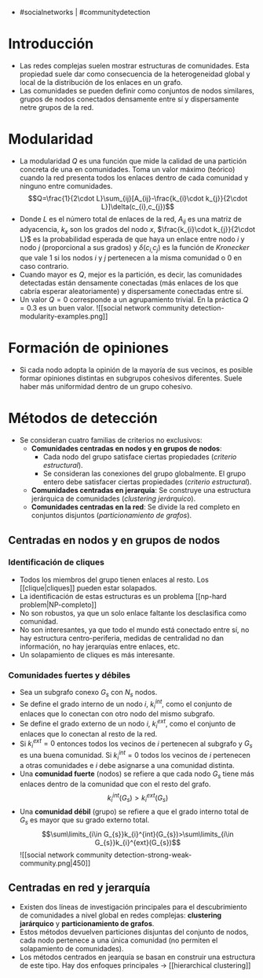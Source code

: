 - #socialnetworks | #communitydetection

# Introducción
- Las redes complejas suelen mostrar estructuras de comunidades. Esta propiedad suele dar como consecuencia de la heterogeneidad global y local de la distribución de los enlaces en un grafo.
- Las comunidades se pueden definir como conjuntos de nodos similares, grupos de nodos conectados densamente entre sí y dispersamente netre grupos de la red.

# Modularidad
- La modularidad $Q$ es una función que mide la calidad de una partición concreta de una en comunidades. Toma un valor máximo (teórico) cuando la red presenta todos los enlaces dentro de cada comunidad y ninguno entre comunidades.
$$Q=\frac{1}{2\cdot L}\sum_{ij}[A_{ij}-\frac{k_{i}\cdot k_{j}}{2\cdot L}]\delta(c_{i},c_{j})$$
- Donde $L$ es el número total de enlaces de la red, $A_{ij}$ es una matriz de adyacencia, $k_{x}$ son los grados del nodo $x$, $\frac{k_{i}\cdot k_{j}}{2\cdot L}$ es la probabilidad esperada de que haya un enlace entre nodo $i$ y nodo $j$ (proporcional a sus grados) y $\delta(c_{i,}c_{j})$ es la función de *Kronecker* que vale $1$ si los nodos $i$ y $j$ pertenecen a la misma comunidad o $0$ en caso contrario.
- Cuando mayor es $Q$, mejor es la partición, es decir, las comunidades detectadas están densamente conectadas (más enlaces de los que cabría esperar aleatoriamente) y dispersamente conectadas entre sí. 
- Un valor $Q=0$ corresponde a un agrupamiento trivial. En la práctica $Q=0.3$ es un buen valor.
![[social network community detection-modularity-examples.png]]

# Formación de opiniones
- Si cada nodo adopta la opinión de la mayoría de sus vecinos, es posible formar opiniones distintas en subgrupos cohesivos diferentes. Suele haber más uniformidad dentro de un grupo cohesivo.

# Métodos de detección
- Se consideran cuatro familias de criterios no exclusivos:
	- **Comunidades centradas en nodos y en grupos de nodos**:
		- Cada nodo del grupo satisface ciertas propiedades (*criterio estructural*).
		- Se consideran las conexiones del grupo globalmente. El grupo entero debe satisfacer ciertas propiedades (*criterio estructural*).
	- **Comunidades centradas en jerarquía**: Se construye una estructura jerárquica de comunidades (*clustering jerárquico*).
	- **Comunidades centradas en la red**: Se divide la red completo en conjuntos disjuntos (*particionamiento de grafos*).
## Centradas en nodos y en grupos de nodos
### Identificación de cliques
- Todos los miembros del grupo tienen enlaces al resto. Los [[clique|cliques]] pueden estar solapados.
- La identificación de estas estructuras es un problema [[np-hard problem|NP-completo]]
- No son robustos, ya que un solo enlace faltante los desclasifica como comunidad.
- No son interesantes, ya que todo el mundo está conectado entre sí, no hay estructura centro-periferia, medidas de centralidad no dan información, no hay jerarquías entre enlaces, etc.
- Un solapamiento de cliques es más interesante.
### Comunidades fuertes y débiles
- Sea un subgrafo conexo $G_{s}$ con $N_{s}$ nodos.
- Se define el grado interno de un nodo $i$, $k_{i}^{int}$, como el conjunto de enlaces que lo conectan con otro nodo del mismo subgrafo.
- Se define el grado externo de un nodo $i$, $k_{i}^{ext}$, como el conjunto de enlaces que lo conectan al resto de la red.
- Si $k_{i}^{ext}=0$ entonces todos los vecinos de $i$ pertenecen al subgrafo y $G_{s}$ es una buena comunidad. Si $k_{i}^{int}=0$ todos los vecinos de $i$ pertenecen a otras comunidades e $i$ debe asignarse a una comunidad distinta.  
- Una **comunidad fuerte** (nodos) se refiere a que cada nodo $G_{s}$ tiene más enlaces dentro de la comunidad que con el resto del grafo.
$$k_{i}^{int}(G_{s})>k_{i}^{ext}(G_{s})$$
- Una **comunidad débil** (grupo) se refiere a que el grado interno total de $G_{s}$ es mayor que su grado externo total.
$$\sum\limits_{i\in G_{s}}k_{i}^{int}(G_{s})>\sum\limits_{i\in G_{s}}k_{i}^{ext}(G_{s})$$
![[social network community detection-strong-weak-community.png|450]]
## Centradas en red y jerarquía
- Existen dos líneas de investigación principales para el descubrimiento de comunidades a nivel global en redes complejas: **clustering jarárquico** y **particionamiento de grafos**.
- Estos métodos devuelven particiones disjuntas del conjunto de nodos, cada nodo pertenece a una única comunidad (no permiten el solapamiento de comunidades).
- Los métodos centrados en jearquía se basan en construir una estructura de este tipo. Hay dos enfoques principales $\rightarrow$ [[hierarchical clustering]]